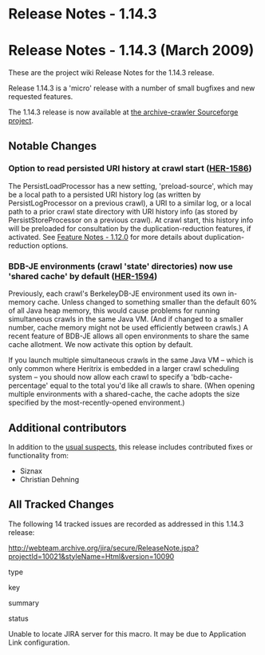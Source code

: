 # Release Notes - 1.14.3

# Release Notes - 1.14.3 (March 2009)

These are the project wiki Release Notes for the 1.14.3 release.

Release 1.14.3 is a 'micro' release with a number of small bugfixes and
new requested features.

The 1.14.3 release is now available at [the archive-crawler Sourceforge
project](https://sourceforge.net/project/showfiles.php?group_id=73833&package_id=73980&release_id=665587).

## Notable Changes

### Option to read persisted URI history at crawl start ([HER-1586](https://webarchive.jira.com/browse/HER-1586))

The PersistLoadProcessor has a new setting, 'preload-source', which may
be a local path to a persisted URI history log (as written by
PersistLogProcessor on a previous crawl), a URI to a similar log, or a
local path to a prior crawl state directory with URI history info (as
stored by PersistStoreProcessor on a previous crawl). At crawl start,
this history info will be preloaded for consultation by the
duplication-reduction features, if activated. See [Feature Notes -
1.12.0](Feature%20Notes%20-%201.12.0) for more details about
duplication-reduction options.

### BDB-JE environments (crawl 'state' directories) now use 'shared cache' by default ([HER-1594](https://webarchive.jira.com/browse/HER-1594))

Previously, each crawl's BerkeleyDB-JE environment used its own
in-memory cache. Unless changed to something smaller than the default
60% of all Java heap memory, this would cause problems for running
simultaneous crawls in the same Java VM. (And if changed to a smaller
number, cache memory might not be used efficiently between crawls.) A
recent feature of BDB-JE allows all open environments to share the same
cache allotment. We now activate this option by default.

If you launch multiple simultaneous crawls in the same Java VM – which
is only common where Heritrix is embedded in a larger crawl scheduling
system – you should now allow each crawl to specify a
'bdb-cache-percentage' equal to the total you'd like all crawls to
share. (When opening multiple environments with a shared-cache, the
cache adopts the size specified by the most-recently-opened
environment.)

## Additional contributors

In addition to the [usual
suspects](http://crawler.archive.org/team-list.html), this release
includes contributed fixes or functionality from:

-   Siznax
-   Christian Dehning

## All Tracked Changes

The following 14 tracked issues are recorded as addressed in this 1.14.3
release:

<http://webteam.archive.org/jira/secure/ReleaseNote.jspa?projectId=10021&styleName=Html&version=10090>

type

key

summary

status

Unable to locate JIRA server for this macro. It may be due to
Application Link configuration.
